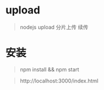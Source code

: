 # upload
> nodejs upload 分片上传 续传

# 安装
> npm install && npm start

> http://localhost:3000/index.html
